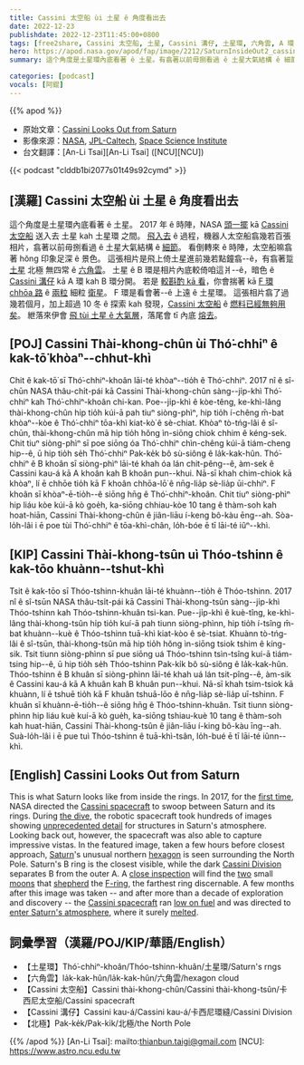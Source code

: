 ```yaml
---
title: Cassini 太空船 ùi 土星 ê 角度看出去
date: 2022-12-23
publishdate: 2022-12-23T11:45:00+0800
tags: [free2share, Cassini 太空船, 土星, Cassini 溝仔, 土星環, 六角雲, A 環, B 環, F 環, 北極]
hero: https://apod.nasa.gov/apod/fap/image/2212/SaturnInsideOut2_cassini_960.jpg
summary: 這个角度是土星環內底看著 ê 土星。有翕著以前毋捌看過 ê 土星大氣結構 ê 細節。

categories: [podcast]
vocals: [阿錕]
---
```


{{% apod %}}

- 原始文章：[Cassini Looks Out from Saturn](https://apod.nasa.gov/apod/ap221223.html)
- 影像來源：[NASA](https://www.nasa.gov/), [JPL-Caltech](https://www.jpl.nasa.gov), [Space Science Institute](https://www.spacescience.org/index.php)
- 台文翻譯：[An-Li Tsai][An-Li Tsai] ([NCU][NCU])

{{< podcast "clddb1bi2077s01t49s92cymd" >}}

## [漢羅] Cassini 太空船 ùi 土星 ê 角度看出去
這个角度是土星環內底看著 ê 土星。
2017 年 ê 時陣，NASA [頭一擺][first time] kā [Cassini 太空船][Cassini spacecraft] 送入去 土星 kah 土星環 之間。
[飛入去][the dive] ê 過程，機器人太空船翕幾若百張相片，翕著以前毋捌看過 ê 土星大氣結構 ê [細節][unprecedented detail]。
看倒轉來 ê 時陣，太空船嘛翕著 hŏng 印象足深 ê 景色。
這張相片是飛上倚土星進前幾若點鐘翕--ê，有翕著踅 [土星][Saturn] 北極 無四常 ê [六角雲][hexagon]。
土星 ê B 環是相片內底較倚咱這爿--ê，暗色 ê [Cassini 溝仔][Cassini Division] kā A 環 kah B 環分開。
若是 [較斟酌 kā 看][close inspection]，你會揣著 kā [F 環][F-ring] [chhōa 路][shepherd] ê [兩粒][two] 細粒 [衛星][moons]。
F 環是看會著--ê 上遠 ê 土星環。
這張相片翕了過幾若個月，加上超過 10 冬 ê 探索 kah 發現，[Cassini 太空船][Cassini spacecraft] ê [燃料已經無夠用矣][low on fuel]。
紲落來伊會 [飛 tùi 土星 ê 大氣層][enter Saturn's atmosphere]，落尾會 tī 內底 [熔去][melted]。



## [POJ] Cassini Thài-khong-chûn ùi Thó͘-chhiⁿ ê kak-tō͘ khòaⁿ--chhut-khì
Chit ê kak-tō͘ sī Thó͘-chhiⁿ-khoân lāi-té khòaⁿ--tio̍h ê Thó͘-chhiⁿ.
2017 nî ê sî-chūn NASA thâu-chi̍t-pái kā Cassini Thài-khong-chûn sàng--ji̍p-khì Thó͘-chhiⁿ kah Thó͘-chhiⁿ-khoân chi-kan.
Poe--ji̍p-khì ê kòe-têng, ke-khì-lâng thài-khong-chûn hi̍p tio̍h kúi-ā pah tiuⁿ siòng-phìⁿ, hip tio̍h í-chêng m̄-bat khòaⁿ--kòe ê Thó͘-chhiⁿ tōa-khì kiat-kò͘ ê sè-chiat.
Khòaⁿ tò-tńg-lâi ê sî-chūn, thài-khong-chûn mā hip tio̍h hŏng ìn-siōng chiok chhim ê kéng-sek.
Chit tiuⁿ siòng-phìⁿ sī poe siōng óa Thó͘-chhiⁿ chìn-chêng kúi-ā tiám-cheng hip--ê, ū hip tio̍h se̍h Thó͘-chhiⁿ Pak-ke̍k bô sù-siông ê la̍k-kak-hûn.
Thó͘-chhiⁿ ê B khoân sī siòng-phìⁿ lāi-té khah óa lán chit-pêng--ê, àm-sek ê Cassini kau-á kā A khoân kah B khoân pun--khui.
Nā-sī khah chim-chiok kā khòaⁿ, lí ē chhōe tio̍h kā F khoân chhōa-lō͘ ê nn̄g-lia̍p sè-lia̍p ūi-chhiⁿ.
F khoân sī khòaⁿ-ē-tio̍h--ê siōng hn̄g ê Thó͘-chhiⁿ-khoân.
Chit tiuⁿ siòng-phìⁿ hip liáu kòe kúi-ā kò goe̍h, ka-siōng chhiau-kòe 10 tang ê thàm-soh kah hoat-hiān, Cassini Thài-khong-chûn ê jiân-liāu í-keng bô-kàu ēng--ah.
Sòa-lo̍h-lâi i ē poe tùi Thó͘-chhiⁿ ê tōa-khì-chân, lo̍h-bóe ē tī lāi-té iûⁿ--khì.


## [KIP] Cassini Thài-khong-tsûn uì Thóo-tshinn ê kak-tōo khuànn--tshut-khì
Tsit ê kak-tōo sī Thóo-tshinn-khuân lāi-té khuànn--tio̍h ê Thóo-tshinn.
2017 nî ê sî-tsūn NASA thâu-tsi̍t-pái kā Cassini Thài-khong-tsûn sàng--ji̍p-khì Thóo-tshinn kah Thóo-tshinn-khuân tsi-kan.
Pue--ji̍p-khì ê kuè-tîng, ke-khì-lâng thài-khong-tsûn hi̍p tio̍h kuí-ā pah tiunn siòng-phìnn, hip tio̍h í-tsîng m̄-bat khuànn--kuè ê Thóo-tshinn tuā-khì kiat-kòo ê sè-tsiat.
Khuànn tò-tńg-lâi ê sî-tsūn, thài-khong-tsûn mā hip tio̍h hŏng ìn-siōng tsiok tshim ê kíng-sik.
Tsit tiunn siòng-phìnn sī pue siōng uá Thóo-tshinn tsìn-tsîng kuí-ā tiám-tsing hip--ê, ū hip tio̍h se̍h Thóo-tshinn Pak-ki̍k bô sù-siông ê la̍k-kak-hûn.
Thóo-tshinn ê B khuân sī siòng-phìnn lāi-té khah uá lán tsit-pîng--ê, àm-sik ê Cassini kau-á kā A khuân kah B khuân pun--khui.
Nā-sī khah tsim-tsiok kā khuànn, lí ē tshuē tio̍h kā F khuân tshuā-lōo ê nn̄g-lia̍p sè-lia̍p uī-tshinn.
F khuân sī khuànn-ē-tio̍h--ê siōng hn̄g ê Thóo-tshinn-khuân.
Tsit tiunn siòng-phìnn hip liáu kuè kuí-ā kò gue̍h, ka-siōng tshiau-kuè 10 tang ê thàm-soh kah huat-hiān, Cassini Thài-khong-tsûn ê jiân-liāu í-king bô-kàu īng--ah.
Suà-lo̍h-lâi i ē pue tuì Thóo-tshinn ê tuā-khì-tsân, lo̍h-bué ē tī lāi-té iûnn--khì.

## [English] Cassini Looks Out from Saturn
This is what Saturn looks like from inside the rings.
In 2017, for the [first time][first time], NASA directed the [Cassini spacecraft][Cassini spacecraft] to swoop between Saturn and its rings.
During [the dive][the dive], the robotic spacecraft took hundreds of images showing [unprecedented detail][unprecedented detail] for structures in Saturn's atmosphere.
Looking back out, however, the spacecraft was also able to capture impressive vistas.
In the featured image, taken a few hours before closest approach, [Saturn][Saturn]'s unusual northern [hexagon][hexagon] is seen surrounding the North Pole.
Saturn's B ring is the closest visible, while the dark [Cassini Division][Cassini Division] separates B from the outer A.
A [close inspection][close inspection] will find the [two][two] small [moons][moons] that [shepherd][shepherd] the [F-ring][F-ring], the farthest ring discernable.
A few months after this image was taken -- and after more than a decade of exploration and discovery -- the [Cassini spacecraft][Cassini spacecraft] ran [low on fuel][low on fuel] and was directed to [enter Saturn's atmosphere][enter Saturn's atmosphere], where it surely [melted][melted].

## 詞彙學習（漢羅/POJ/KIP/華語/English）
- 【土星環】Thó͘-chhiⁿ-khoân/Thóo-tshinn-khuân/土星環/Saturn's rngs
- 【六角雲】la̍k-kak-hûn/la̍k-kak-hûn/六角雲/hexagon cloud
- 【Cassini 太空船】Cassini thài-khong-chûn/Cassini thài-khong-tsûn/卡西尼太空船/Cassini spacecraft
- 【Cassini 溝仔】Cassini kau-á/Cassini kau-á/卡西尼環縫/Cassini Division
- 【北極】Pak-ke̍k/Pak-ki̍k/北極/the North Pole


{{% /apod %}}
[An-Li Tsai]: mailto:thianbun.taigi@gmail.com
[NCU]: https://www.astro.ncu.edu.tw

[copyright]: https://apod.nasa.gov/apod/fap/lib/about_apod.html#srapply
[License]: https://creativecommons.org/licenses/by/2.0/


[first time]:https://www.youtube.com/watch?v=BQmTdYPVJxM
[Cassini spacecraft]:https://solarsystem.nasa.gov/missions/cassini/the-journey/the-spacecraft/
[the dive]:https://www.planetary.org/articles/0428-trusty-cassini-survives-first
[unprecedented detail]:https://www.nasa.gov/feature/jpl/nasa-spacecraft-dives-between-saturn-and-its-rings
[Saturn]:https://solarsystem.nasa.gov/planets/saturn/in-depth/
[hexagon]:https://apod.nasa.gov/apod/ap130220.html
[Cassini Division]:https://apod.nasa.gov/apod/ap161124.html
[close inspection]:https://ivereadthis.files.wordpress.com/2017/01/cat-with-book-1.jpg
[two]:https://apod.nasa.gov/apod/ap160108.html
[moons]:https://apod.nasa.gov/apod/ap170103.html
[shepherd]:https://upload.wikimedia.org/wikipedia/commons/e/ea/PIA07712_-_F_ring_animation.ogv
[F-ring]:https://en.wikipedia.org/wiki/Rings_of_Saturn#F_Ring
[Cassini spacecraft]:https://solarsystem.nasa.gov/missions/cassini/mission/spacecraft/cassini-orbiter/
[low on fuel]:https://www.lifewithdogs.tv/wp-content/uploads/2016/10/dog-tired.jpg
[enter Saturn's atmosphere]:https://apod.nasa.gov/apod/ap170125.html
[melted]:https://youtu.be/4u6A40QTWVI
